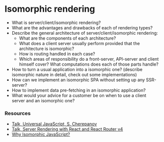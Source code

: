 # Isomorphic rendering

* What is server/client/isomorphic rendering?
* What are the advantages and drawbacks of each of rendering types?
* Describe the general architecture of server/client/isomorphic rendering:
  * What are the components of each architecture?
  * What does a client server usually perform provided that the architecture is isomorphic?
  * How is routing handled in each case?
  * Which areas of responsibility do a front-server, API-server and client himself cover? What computations does each of those parts handle?
* How to turn a usual application into a isomorphic one? (describe isomorphic nature in detail, check out some implementations) 
* How can we implement an isomorphic SPA without setting up any SSR-server?
* How to implement data pre-fetching in an isomorphic application?
* What would your advice for a customer be on when to use a client server and an isomorphic one?

### Resources

* [Talk, Universal JavaScript, S. Cherepanov](https://www.youtube.com/watch?v=Y5RV5Ys0-00)
* [Talk, Server Rendering with React and React Router v4](https://www.youtube.com/watch?v=mZEv4mHsU5E)
* [Why Isomorphic JavaScript?](https://www.oreilly.com/library/view/building-isomorphic-javascript/9781491932926/ch01.html)
